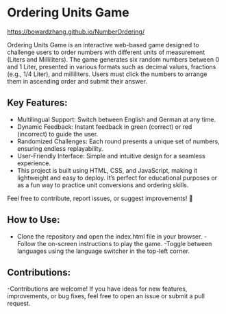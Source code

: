 
# Ordering Units Game

https://bowardzhang.github.io/NumberOrdering/

Ordering Units Game is an interactive web-based game designed to challenge users to order numbers with different units of measurement (Liters and Milliliters). The game generates six random numbers between 0 and 1 Liter, presented in various formats such as decimal values, fractions (e.g., 1/4 Liter), and milliliters. Users must click the numbers to arrange them in ascending order and submit their answer.

## Key Features:
- Multilingual Support: Switch between English and German at any time.
- Dynamic Feedback: Instant feedback in green (correct) or red (incorrect) to guide the user.
- Randomized Challenges: Each round presents a unique set of numbers, ensuring endless replayability.
- User-Friendly Interface: Simple and intuitive design for a seamless experience.
- This project is built using HTML, CSS, and JavaScript, making it lightweight and easy to deploy. It’s perfect for educational purposes or as a fun way to practice unit conversions and ordering skills.

Feel free to contribute, report issues, or suggest improvements! 🚀

## How to Use:
- Clone the repository and open the index.html file in your browser.
 -Follow the on-screen instructions to play the game.
 -Toggle between languages using the language switcher in the top-left corner.

## Contributions:
 -Contributions are welcome! If you have ideas for new features, improvements, or bug fixes, feel free to open an issue or submit a pull request.
